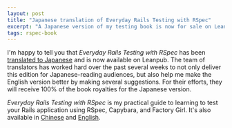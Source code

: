 ```yaml
---
layout: post
title: "Japanese translation of Everyday Rails Testing with RSpec"
excerpt: "A Japanese version of my testing book is now for sale on Leanpub."
tags: rspec-book
---
```


I'm happy to tell you that *Everyday Rails Testing with RSpec* has been [translated to Japanese](https://leanpub.com/everydayrailsrspec-jp) and is now available on Leanpub. The team of translators has worked hard over the past several weeks to not only deliver this edition for Japanese-reading audiences, but also help me make the English version better by making several suggestions. For their efforts, they will receive 100% of the book royalties for the Japanese version.

*Everyday Rails Testing with RSpec* is my practical guide to learning to test your Rails application using RSpec, Capybara, and Factory Girl. It's also available in [Chinese](https://leanpub.com/everydayrailsrspec-cn) and [English](https://leanpub.com/everydayrailsrspec).
